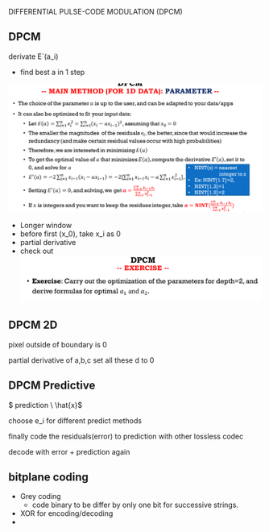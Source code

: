 DIFFERENTIAL PULSE-CODE MODULATION (DPCM)

## DPCM

derivate E`(a_i)

- find best a in 1 step

![image-20220922100645935](922DPCM.assets/image-20220922100645935.png)

- Longer window
- before first (x_0), take x_i as 0
- partial derivative
- check out ![image-20220922101354182](922DPCM.assets/image-20220922101354182.png)

## DPCM 2D

pixel outside of boundary is 0

partial derivative of a,b,c set all these d to 0

## DPCM Predictive

$ prediction \ \hat{x}$

choose e_i for different predict methods

finally code the residuals(error) to prediction with other lossless codec

decode with error + prediction again

## bitplane coding

- Grey coding
  - code binary to be differ by only one bit for successive strings.
- XOR for encoding/decoding
- 